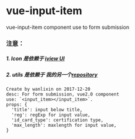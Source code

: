 # vue-input-item
vue-input-item component use to form submission
### 注意：
##### 1. Icon 是依赖于 [iview UI](http://v1.iviewui.com/components/icon)
##### 2. utils 是依赖于 我的另一个[repository](https://github.com/wanlixi/utils.js)


```
Create by wanlixin on 2017-12-20
desc: For form submission, vue2.0 component
use: `<input_item></input_item>`.
props: {
  'title': input below title, 
  'reg': regExp for input value, 
  'id_card_type': certification type, 
  'max_length': maxlength for input value,
}
 ```
